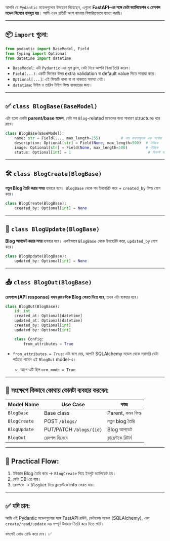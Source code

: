 আপনি যে `Pydantic` মডেলগুলোর উদাহরণ দিয়েছেন, এগুলো **FastAPI-এর সঙ্গে ডেটা ভ্যালিডেশন ও রেসপন্স মডেল হিসেবে ব্যবহৃত হয়**। আমি এখন প্রতিটি অংশ বাংলায় বিস্তারিতভাবে ব্যাখ্যা করছি।

---

## 📦 `import` গুলো:

```python
from pydantic import BaseModel, Field
from typing import Optional
from datetime import datetime
```

* `BaseModel`: এটা `Pydantic`-এর মূল ক্লাস, যেটা দিয়ে আপনি স্কিমা তৈরি করেন।
* `Field(...)`: একটি ফিল্ডের উপর extra validation বা default value দিতে সাহায্য করে।
* `Optional[...]`: এই ফিল্ডটি থাকা বা না থাকাতে সমস্যা নেই।
* `datetime`: টাইম ও তারিখ টাইপ ফিল্ড ব্যবহারের জন্য।

---

## ✅ `class BlogBase(BaseModel)`

এটা হলো একটা **parent/base মডেল**, যেটা সব `Blog`-related মডেলের জন্য সাধারণ structure ধরে রাখে।

```python
class BlogBase(BaseModel):
    name: str = Field(..., max_length=255)         # নাম বাধ্যতামূলক এবং সর্বোচ্চ ২৫৫ অক্ষর
    description: Optional[str] = Field(None, max_length=500)  # ঐচ্ছিক
    image: Optional[str] = Field(None, max_length=500)        # ঐচ্ছিক
    status: Optional[int] = 1                                  # ডিফল্ট মান 1
```

---

## 🛠️ `class BlogCreate(BlogBase)`

**নতুন Blog তৈরি করার সময়** ব্যবহার হবে। `BlogBase` থেকে সব ইনহেরিট করে + `created_by` ফিল্ড যোগ করে।

```python
class BlogCreate(BlogBase):
    created_by: Optional[int] = None
```

---

## 🔧 `class BlogUpdate(BlogBase)`

**Blog আপডেট করার সময়** ব্যবহার হবে। একইভাবে `BlogBase` থেকে ইনহেরিট করে, `updated_by` যোগ করে।

```python
class BlogUpdate(BlogBase):
    updated_by: Optional[int] = None
```

---

## 📤 `class BlogOut(BlogBase)`

**রেসপন্সে (API response) যখন ক্লায়েন্টকে Blog ফেরত দিতে হবে**, তখন এটা ব্যবহার হবে।

```python
class BlogOut(BlogBase):
    id: int
    created_at: Optional[datetime]
    updated_at: Optional[datetime]
    created_by: Optional[int]
    updated_by: Optional[int]

    class Config:
        from_attributes = True
```

* `from_attributes = True`: এটা বলে দেয়, আপনি SQLAlchemy মডেল থেকে সরাসরি ডেটা পাঠাতে পারেন এই `BlogOut` model-এ।

  * আগে এটি ছিল `orm_mode = True`

---

## 🎯 সংক্ষেপে কিভাবে কোথায় কোনটা ব্যবহার করবেন:

| Model Name   | Use Case                | কাজ                 |
| ------------ | ----------------------- | ------------------- |
| `BlogBase`   | Base class              | Parent, কমন ফিল্ড   |
| `BlogCreate` | POST `/blogs/`          | নতুন blog তৈরি      |
| `BlogUpdate` | PUT/PATCH `/blogs/{id}` | Blog আপডেট          |
| `BlogOut`    | রেসপন্স হিসেবে          | ক্লায়েন্টকে রিটার্ন |

---

## 🔄 Practical Flow:

1. ইউজার Blog তৈরি করে → `BlogCreate` দিয়ে ইনপুট ভ্যালিডেট হয়।
2. ডেটা DB-তে যায়।
3. রেসপন্সে → `BlogOut` দিয়ে ক্লায়েন্টকে info ফেরত যায়।

---

## ✅ যদি চান:

আমি এই Pydantic মডেলগুলোর সঙ্গে FastAPI রাউট, ডেটাবেজ মডেল (SQLAlchemy), এবং `create/read/update` এর সম্পূর্ণ উদাহরণ তৈরি করে দিতে পারি।

বললেই কোড রেডি করে দেব। ✅
